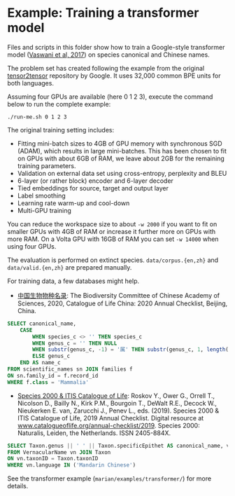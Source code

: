 # Example: Training a transformer model

Files and scripts in this folder show how to train a Google-style transformer model ([Vaswani et al, 2017](https://arxiv.org/abs/1706.03762)) on species canonical and Chinese names.

The problem set has created following the example from the original [tensor2tensor](https://github.com/tensorflow/tensor2tensor) repository by Google. It uses 32,000 common BPE units for both languages.

Assuming four GPUs are available (here 0 1 2 3), execute the command below to run the complete example:

```
./run-me.sh 0 1 2 3
```

The original training setting includes:

* Fitting mini-batch sizes to 4GB of GPU memory with synchronous SGD (ADAM), which results in large mini-batches. This has been chosen to fit on GPUs with about 6GB of RAM, we leave about 2GB for the remaining training parameters.
* Validation on external data set using cross-entropy, perplexity and BLEU
* 6-layer (or rather block) encoder and 6-layer decoder
* Tied embeddings for source, target and output layer
* Label smoothing
* Learning rate warm-up and cool-down
* Multi-GPU training

You can reduce the workspace size to about `-w 2000` if you want to fit on smaller GPUs with 4GB of RAM or increase it further more on GPUs with more RAM. On a Volta GPU with 16GB of RAM you can set `-w 14000` when using four GPUs.

The evaluation is performed on extinct species. `data/corpus.{en,zh}` and `data/valid.{en,zh}` are prepared manually.

For training data, a few databases might help.

* [中国生物物种名录](http://sp2000.org.cn/info/info_how_to_cite): The Biodiversity Committee of Chinese Academy of Sciences, 2020, Catalogue of Life China: 2020 Annual Checklist, Beijing, China.

```sql
SELECT canonical_name,
	CASE
		WHEN species_c <> '' THEN species_c 
		WHEN genus_c = '' THEN NULL
		WHEN substr(genus_c, -1) = '属' THEN substr(genus_c, 1, length(genus_c) - 1)
		ELSE genus_c
	END AS name_c
FROM scientific_names sn JOIN families f 
ON sn.family_id = f.record_id
WHERE f.class = 'Mammalia'
```

* [Species 2000 & ITIS Catalogue of Life](https://www.sp2000.org/index.php?option=com_content&task=view&id=17&Itemid=33): Roskov Y., Ower G., Orrell T., Nicolson D., Bailly N., Kirk P.M., Bourgoin T., DeWalt R.E., Decock W., Nieukerken E. van, Zarucchi J., Penev L., eds. (2019). Species 2000 & ITIS Catalogue of Life, 2019 Annual Checklist. Digital resource at www.catalogueoflife.org/annual-checklist/2019. Species 2000: Naturalis, Leiden, the Netherlands. ISSN 2405-884X.

```sql
SELECT Taxon.genus || ' ' || Taxon.specificEpithet AS canonical_name, vn.vernacularName AS name_c
FROM VernacularName vn JOIN Taxon
ON vn.taxonID = Taxon.taxonID
WHERE vn.language IN ('Mandarin Chinese')
```

See the transformer example (`marian/examples/transformer/`) for more details.
